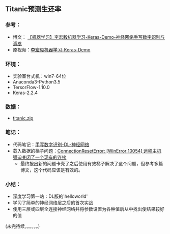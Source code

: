 ## Titanic预测生还率

### 参考：
- 博文： [【机器学习】李宏毅机器学习-Keras-Demo-神经网络手写数字识别与调参](https://www.cnblogs.com/anliux/p/10796101.html)
- 原视频：[李宏毅机器学习-Keras-Demo](https://www.bilibili.com/video/av10590361/?p=17)

### 环境：
- 实验室台式机：win7-64位
- Anaconda3-Python3.5
- TersorFlow-1.10.0
- Keras-2.2.4

### 数据：
- [titanic.zip](https://github.com/anliux/ML-tyro/blob/master/docs/demo/Titanic/titanic.zip)

### 笔记：
- 代码笔记：[手写数字识别-DL-神经网络](https://github.com/anliux/ML-tyro/blob/master/docs/demo/HandDigitRecog/handwriting_digit.ipynb)
- 载入数据的梯子问题：[ConnectionResetError: [WinError 10054] 远程主机强迫关闭了一个现有的连接](https://github.com/anliux/ML-tyro/blob/master/docs/demo/HandDigitRecog/load_data.py)
  - 最终报出新的问题卡壳了之后使用有效梯子解决了这个问题，但参考多篇博文，这个代码应该是有效的。

### 小结：
- 深度学习第一站：DL版的'helloworld'
- 学习了简单的神经网络层之后的首次实战
- 使用三层或四层全连接神经网络并将参数设置为各种值后从中找出使结果较好的值

(未完待续。。。。。。)
